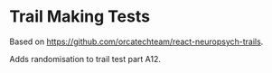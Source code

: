 # Trail Making Tests

Based on https://github.com/orcatechteam/react-neuropsych-trails.

Adds randomisation to trail test part A12.
